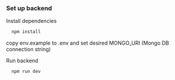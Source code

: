 ### Set up backend
Install dependencies
```bash
  npm install
```
copy env.example to .env and set desired MONGO_URI (Mongo DB connection string)

Run backend

```bash
  npm run dev
```
